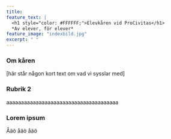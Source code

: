 ```yaml
---
title: 
feature_text: |
  <h1 style="color: #FFFFFF;">Elevkåren vid ProCivitas</h1>
  *Av elever, för elever*
feature_image: "indexbild.jpg"
excerpt: " "
---
```


<h3>Om kåren</h3>  

[här står någon kort text om vad vi sysslar med]


<h3>Rubrik 2</h3>  

aaaaaaaaaaaaaaaaaaaaaaaaaaaaaaaaaaaaaa


<h3>Lorem ipsum</h3>  

Åäö åäö åäö
